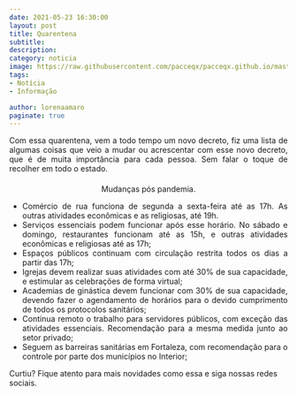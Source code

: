 ```yaml
---
date: 2021-05-23 16:30:00
layout: post
title: Quarentena
subtitle: 
description: 
category: noticia
image: https://raw.githubusercontent.com/pacceqx/pacceqx.github.io/master/assets/pic/2020-02-29/capa.png
tags:
- Notícia
- Informação

author: lorenaamaro
paginate: true
---
```

<p style="text-align: justify;">
Com essa quarentena, vem a todo tempo um novo decreto, fiz uma lista de algumas coisas que veio a mudar ou acrescentar com esse novo decreto, que é de muita importância para cada pessoa. Sem falar o toque de recolher em todo o estado.

<p style="text-align: center; margin-top: 4%;">Mudanças pós pandemia.</p>

<ul >
    <li style="text-align: justify;">Comércio de rua funciona de segunda a sexta-feira até as 17h. As outras atividades econômicas e as religiosas, até 19h.</li>
    <li style="text-align: justify;">Serviços essenciais podem funcionar após esse horário. No sábado e domingo, restaurantes funcionam até as 15h, e outras atividades econômicas e religiosas até as 17h;</li>
    <li style="text-align: justify;">Espaços públicos continuam com circulação restrita todos os dias a partir das 17h;</li>
    <li style="text-align: justify;">Igrejas devem realizar suas atividades com até 30% de sua capacidade, e estimular as celebrações de forma virtual;</li>
    <li style="text-align: justify;">Academias de ginástica devem funcionar com 30% de sua capacidade, devendo fazer o agendamento de horários para o devido cumprimento de todos os protocolos sanitários;</li>
    <li style="text-align: justify;">Continua remoto o trabalho para servidores públicos, com exceção das atividades essenciais. Recomendação para a mesma medida junto ao setor privado;</li>
    <li style="text-align: justify;">Seguem as barreiras sanitárias em Fortaleza, com recomendação para o controle por parte dos municípios no Interior;</li>
</ul>

<p style="text-align: right;">
</p>

Curtiu? Fique atento para mais novidades como essa e siga nossas redes sociais.